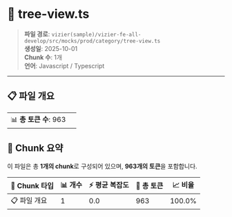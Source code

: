 # 📄 tree-view.ts

> **파일 경로**: `vizier(sample)/vizier-fe-all-develop/src/mocks/prod/category/tree-view.ts`  
> **생성일**: 2025-10-01  
> **Chunk 수**: 1개  
> **언어**: Javascript / Typescript
---


## 📋 파일 개요

| | |
|--|--|
| 📊 **총 토큰 수**: 963 |  |






## 🧩 Chunk 요약

이 파일은 총 **1개의 chunk**로 구성되어 있으며, **963개의 토큰**을 포함합니다.

| 🧩 Chunk 타입 | 📊 개수 | ⚡ 평균 복잡도 | 📝 총 토큰 | 📈 비율 |
|---------------|--------|-------------|----------|--------|
| 📋 파일 개요 | 1 | 0.0 | 963 | 100.0% |

